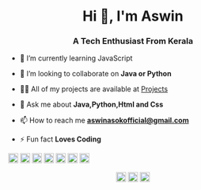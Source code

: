 <h1 align="center">Hi 👋, I'm Aswin </h1>
<h3 align="center">A Tech Enthusiast From Kerala</h3>

- 🔭 I’m currently learning JavaScript

- 👯 I’m looking to collaborate on **Java or Python**

- 👨‍💻 All of my projects are available at [Projects](https://github.com/AswinAsok?tab=repositories)

- 💬 Ask me about **Java,Python,Html and Css**

- 📫 How to reach me **aswinasokofficial@gmail.com**

- ⚡ Fun fact **Loves Coding**

<p align="left"><img src="https://konpa.github.io/devicon/devicon.git/icons/bootstrap/bootstrap-plain.svg" alt="bootstrap" width="20" height="20"/> <img src="https://konpa.github.io/devicon/devicon.git/icons/c/c-original.svg" alt="c" width="20" height="20"/> <img src="https://konpa.github.io/devicon/devicon.git/icons/css3/css3-original-wordmark.svg" alt="css3" width="20" height="20"/> <img src="https://konpa.github.io/devicon/devicon.git/icons/html5/html5-original-wordmark.svg" alt="html5" width="20" height="20"/> <img src="https://konpa.github.io/devicon/devicon.git/icons/java/java-original-wordmark.svg" alt="java" width="20" height="20"/> <img src="https://konpa.github.io/devicon/devicon.git/icons/javascript/javascript-original.svg" alt="javascript" width="20" height="20"/> <img src="https://konpa.github.io/devicon/devicon.git/icons/python/python-original-wordmark.svg" alt="python" width="20" height="20"/></p><p align="center"></p>

<p align="center">
<a href="https://linkedin.com/in/aswin-asok-b330541b0" target="blank"><img align="center" src="https://cdn.jsdelivr.net/npm/simple-icons@3.0.1/icons/linkedin.svg" alt="aswin-asok-b330541b0" height="20" width="20" /></a>
<a href="https://fb.com/aswinasokofficial" target="blank"><img align="center" src="https://cdn.jsdelivr.net/npm/simple-icons@3.0.1/icons/facebook.svg" alt="aswinasokofficial" height="20" width="20" /></a>
<a href="https://instagram.com/_aswin_asok_" target="blank"><img align="center" src="https://cdn.jsdelivr.net/npm/simple-icons@3.0.1/icons/instagram.svg" alt="_aswin_asok_" height="20" width="20" /></a>
</p>
